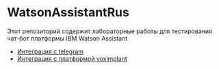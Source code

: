 # WatsonAssistantRus
Этот репозиторий содержит лабораторные работы для тестирования чат-бот платформы IBM Watson Assistant
  - <a href="7.%20Nodered-Telegram.md">Интеграция с telegram</a>
  - <a href="7A.%20Integration-with-Voximplant.md">Интеграция с платформой voximplant</a>
  
